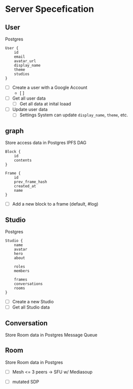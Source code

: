 # Server Specefication

## User
Postgres

```
User {
    id
    email
    avatar_url
    display_name
    theme
    studios
}
```
- [ ] Create a user with a Google Account
    + [ ] 
- [ ] Get all user data
    + [ ] Get all data at inital loaad
- [ ] Update user data
    + [ ] Settings System can update `display_name`, `theme`, etc.

## graph
Store access data in Postgres
IPFS DAG

```
Block {
    id
    contents
}
```

```
Frame {
    id
    prev_frame_hash
    created_at
    name
}
```

- [ ] Add a new block to a frame (default, #log)

## Studio
Postgres

```
Studio {
    name
    avatar
    hero
    about

    roles
    members

    frames
    conversations
    rooms
}
```

- [ ] Create a new Studio
- [ ] Get all Studio data

## Conversation
Store Room data in Postgres
Message Queue

## Room
Store Room data in Postgres

- [ ] Mesh <= 3 peers -> SFU w/ Mediasoup
- [ ] mutated SDP



